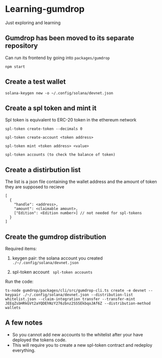 # Learning-gumdrop

Just exploring and learning

## Gumdrop has been moved to its separate repository

Can run its frontend by going into ``` packages/gumdrop ```

```npm start```


## Create a test wallet

```solana-keygen new -o ~/.config/solana/devnet.json```


## Create a spl token and mint it

Spl token is equivalent to ERC-20 token in the ethereum network

```
spl-token create-token --decimals 0

spl-token create-account <token address> 

spl-token mint <token address> <value>

spl-token accounts (to check the balance of token)

```

## Create a distirbution list
The list is a json file containing the wallet address and the amount of token they are supposed to recieve

```
[
  {
    "handle": <address>,
    "amount": <claimable amount>,
    ["Edition": <Edition number>] // not needed for spl-tokens
  }
]
```

## Create the gumdrop distribution

Required items:

1) keygen pair: the solana account you created
```./~/.config/solana/devnet.json```

2) spl-token account
``` spl-token accounts```

Run the code:

```
ts-node gumdrop/packages/cli/src/gumdrop-cli.ts create -e devnet --keypair ./~/.config/solana/devnet.json --distribution-list whitelist.json --claim-integration transfer --transfer-mint JEEqZsbHRkGVt2aYQDEhNzY276zbnz2SSSEkbqoJAf6Z --distribution-method wallets
```

## A few notes 

* So you cannot add new accounts to the whitelist after your have deployed the tokens code.
* This will require you to create a new spl-token contract and redeploy everything.








